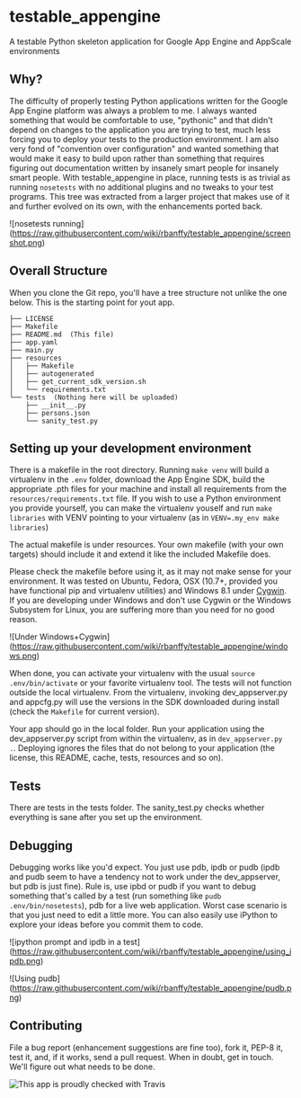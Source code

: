 testable_appengine
==================

A testable Python skeleton application for Google App Engine and
AppScale environments

Why?
----

The difficulty of properly testing Python applications written for the
Google App Engine platform was always a problem to me. I always wanted
something that would be comfortable to use, "pythonic" and that didn't
depend on changes to the application you are trying to test, much less
forcing you to deploy your tests to the production environment. I am
also very fond of "convention over configuration" and wanted something
that would make it easy to build upon rather than something that
requires figuring out documentation written by insanely smart people for
insanely smart people. With testable_appengine in place, running tests
is as trivial as running `nosetests` with no additional plugins and no
tweaks to your test programs. This tree was extracted from a larger
project that makes use of it and further evolved on its own, with the
enhancements ported back.

![nosetests running]
(https://raw.githubusercontent.com/wiki/rbanffy/testable_appengine/screenshot.png)

Overall Structure
-----------------

When you clone the Git repo, you'll have a tree structure not unlike
the one below. This is the starting point for yout app.

    ├── LICENSE
    ├── Makefile
    ├── README.md  (This file)
    ├── app.yaml
    ├── main.py
    ├── resources
    │   ├── Makefile
    │   ├── autogenerated
    │   ├── get_current_sdk_version.sh
    │   └── requirements.txt
    └── tests  (Nothing here will be uploaded)
        ├── __init__.py
        ├── persons.json
        └── sanity_test.py

Setting up your development environment
---------------------------------------

There is a makefile in the root directory. Running `make venv` will
build a virtualenv in the `.env` folder, download the App Engine SDK,
build the appropriate .pth files for your machine and install all
requirements from the `resources/requirements.txt` file. If you wish to
use a Python environment you provide yourself, you can make the
virtualenv youself and run `make libraries` with VENV pointing to your
virtualenv (as in `VENV=.my_env make libraries`)

The actual makefile is under resources. Your own makefile (with your own
targets) should include it and extend it like the included Makefile
does.

Please check the makefile before using it, as it may not make sense for
your environment. It was tested on Ubuntu, Fedora, OSX (10.7+, provided
you have functional pip and virtualenv utilities) and Windows 8.1 under
[Cygwin](http://www.cygwin.com/). If you are developing under Windows
and don't use Cygwin or the Windows Subsystem for Linux, you are
suffering more than you need for no good reason.

![Under Windows+Cygwin]
(https://raw.githubusercontent.com/wiki/rbanffy/testable_appengine/windows.png)

When done, you can activate your virtualenv with the usual `source
.env/bin/activate` or your favorite virtualenv tool. The tests will not
function outside the local virtualenv. From the virtualenv, invoking
dev_appserver.py and appcfg.py will use the versions in the SDK
downloaded during install (check the `Makefile` for current version).

Your app should go in the local folder. Run your application using the
dev_appserver.py script from within the virtualenv, as in
`dev_appserver.py .`. Deploying ignores the files that do not belong to
your application (the license, this README, cache, tests, resources and
so on).

Tests
-----

There are tests in the tests folder. The sanity_test.py checks whether
everything is sane after you set up the environment.

Debugging
---------

Debugging works like you'd expect. You just use pdb, ipdb or pudb (ipdb
and pudb seem to have a tendency not to work under the dev_appserver,
but pdb is just fine). Rule is, use ipbd or pudb if you want to debug
something that's called by a test (run something like `pudb
.env/bin/nosetests`), pdb for a live web application. Worst case
scenario is that you just need to edit a little more. You can also
easily use iPython to explore your ideas before you commit them to code.

![ipython prompt and ipdb in a test]
(https://raw.githubusercontent.com/wiki/rbanffy/testable_appengine/using_ipdb.png)

![Using pudb]
(https://raw.githubusercontent.com/wiki/rbanffy/testable_appengine/pudb.png)

Contributing
------------

File a bug report (enhancement suggestions are fine too), fork it, PEP-8
it, test it, and, if it works, send a pull request. When in doubt, get
in touch. We'll figure out what needs to be done.

![This app is proudly checked with Travis](https://api.travis-ci.org/rbanffy/testable_appengine.svg)
